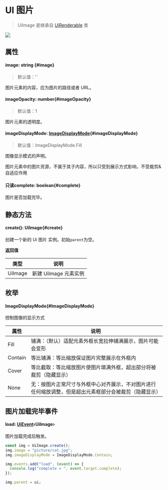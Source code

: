 <script setup>
import '/style.css'
</script>

# UI 图片

> UiImage 是继承自 [UiRenderable](/ClientUI/UiRenderable) 类

![](/QQ20240923-102303.png)

## 属性

#### <font id="API" />image<font id="Type">: string</font> {#image}

> 默认值：''

图片元素的内容，应为图片的路径或者 URL。

#### <font id="API" />imageOpacity<font id="Type">: number</font>{#imageOpacity}

> 默认值：1

图片元素的透明度。

#### <font id="API" />imageDisplayMode<font id="Type">: [ImageDisplayMode](./UiImage#ImageDisplayMode)</font>{#imageDisplayMode}

> 默认值：ImageDisplayMode.Fill

图像显示模式的声明。

图片元素中的图片资源，不属于其子内容，所以只受到展示方式影响，不受裁剪&自适应作用

#### <font id="API" /><font id="ReadOnly">只读</font>complete<font id="Type">: boolean</font>{#complete}

图片是否加载完毕。

## 静态方法

#### <font id="API" />create()<font id="Type">: UiImage</font>{#create}

创建一个新的 Ui 图片 实例。初始`parent`为空。

**返回值**

| **类型** | **说明**              |
| -------- | --------------------- |
| UiImage  | 新建 UiImage 元素实例 |

## 枚举

#### <font id="API" />ImageDisplayMode{#ImageDisplayMode}

控制图像的显示方式

| **属性** | **说明**                                                                                               |
| -------- | ------------------------------------------------------------------------------------------------------ |
| Fill     | 铺满：（默认）适配元素外框长宽拉伸铺满展示，图片可能会变形                                             |
| Contain  | 等比铺满：等比缩放保证图片完整展示在外框内                                                             |
| Cover    | 等比截取：等比缩放图片使图片填满外框，超出部分将被裁剪（隐藏显示）                                     |
| None     | 无：按图片正常尺寸与外框中心对齐展示，不对图片进行任何缩放调整，但是超出元素框部分会被裁剪（隐藏显示） |

## 图片加载完毕事件

#### <font id="API" />load<font id="Type">: [UiEvent](/ClientUI/UiEvent)‹UiImage›</font>

图片加载完成后触发。

```javascript
const img = UiImage.create();
img.image = "picture/cat.jpg";
img.imageDisplayMode = ImageDisplayMode.Contain;

img.events.add("load", (event) => {
  console.log("complete = ", event.target.complete);
});

img.parent = ui;
```
